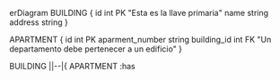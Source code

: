 erDiagram 
BUILDING {
    id int PK "Esta es la llave primaria"
    name string
    address string
}

APARTMENT {
    id int PK
    aparment_number string
    building_id int FK "Un departamento debe pertenecer a un edificio" 
}

BUILDING ||--|{ APARTMENT :has

